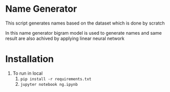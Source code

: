 # Name Generator
This script generates names based on the dataset which is done by scratch

In this name generator bigram model is used to generate names and same result are also achived by applying linear neural network


# Installation
1. To run in local
   1. `` pip install -r requirements.txt ``
   2. ``jupyter notebook ng.ipynb``
